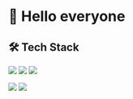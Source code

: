 # 👋 Hello everyone 

## 🛠 Tech Stack

<img src="https://img.shields.io/badge/HTML-000000?style=flat-square&logo=HTML5&logoColor=E34F26"/></a>
<img src="https://img.shields.io/badge/CSS-000000?style=flat-square&logo=CSS3&logoColor=1572B6"/></a>
<img src="https://img.shields.io/badge/JavaScript-000000?style=flat-square&logo=JavaScript&logoColor=F7DF1E"/></a>

<img src="https://img.shields.io/badge/Adobe Photoshop-000000?style=flat-square&logo=AdobePhotoshop&logoColor=31A8FF"/></a>
<img src="https://img.shields.io/badge/Adobe Illustrator-000000?style=flat-square&logo=Adobe Illustrator&logoColor=FF9A00"/></a>
